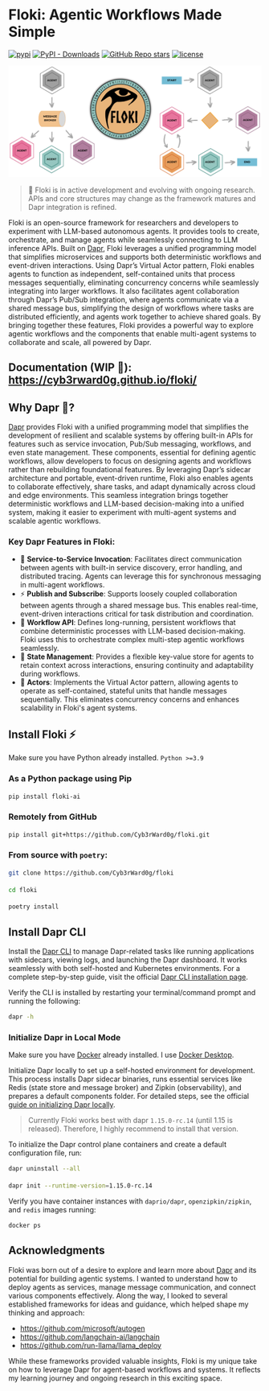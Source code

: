 # Floki: Agentic Workflows Made Simple

[![pypi](https://img.shields.io/pypi/v/floki-ai.svg)](https://pypi.python.org/pypi/floki-ai)
[![PyPI - Downloads](https://img.shields.io/pypi/dm/floki-ai)](https://pypi.org/project/floki-ai/)
[![GitHub Repo stars](https://img.shields.io/github/stars/Cyb3rWard0g/floki)](https://github.com/Cyb3rWard0g/floki)
[![license](https://img.shields.io/github/license/Cyb3rWard0g/floki.svg)](https://github.com/Cyb3rWard0g/floki/blob/main/LICENSE)

![](docs/logo-workflows.png)

> 🚧 Floki is in active development and evolving with ongoing research. APIs and core structures may change as the framework matures and Dapr integration is refined.

Floki is an open-source framework for researchers and developers to experiment with LLM-based autonomous agents. It provides tools to create, orchestrate, and manage agents while seamlessly connecting to LLM inference APIs. Built on [Dapr](https://docs.dapr.io/), Floki leverages a unified programming model that simplifies microservices and supports both deterministic workflows and event-driven interactions. Using Dapr’s Virtual Actor pattern, Floki enables agents to function as independent, self-contained units that process messages sequentially, eliminating concurrency concerns while seamlessly integrating into larger workflows. It also facilitates agent collaboration through Dapr’s Pub/Sub integration, where agents communicate via a shared message bus, simplifying the design of workflows where tasks are distributed efficiently, and agents work together to achieve shared goals. By bringing together these features, Floki provides a powerful way to explore agentic workflows and the components that enable multi-agent systems to collaborate and scale, all powered by Dapr.

## Documentation (WIP 🚧): https://cyb3rward0g.github.io/floki/

## Why Dapr 🎩?

[Dapr](https://docs.dapr.io/) provides Floki with a unified programming model that simplifies the development of resilient and scalable systems by offering built-in APIs for features such as service invocation, Pub/Sub messaging, workflows, and even state management. These components, essential for defining agentic workflows, allow developers to focus on designing agents and workflows rather than rebuilding foundational features. By leveraging Dapr’s sidecar architecture and portable, event-driven runtime, Floki also enables agents to collaborate effectively, share tasks, and adapt dynamically across cloud and edge environments. This seamless integration brings together deterministic workflows and LLM-based decision-making into a unified system, making it easier to experiment with multi-agent systems and scalable agentic workflows.

### Key Dapr Features in Floki:
* 🎯 **Service-to-Service Invocation**: Facilitates direct communication between agents with built-in service discovery, error handling, and distributed tracing. Agents can leverage this for synchronous messaging in multi-agent workflows.
* ⚡️ **Publish and Subscribe**: Supports loosely coupled collaboration between agents through a shared message bus. This enables real-time, event-driven interactions critical for task distribution and coordination.
* 🔄 **Workflow API**: Defines long-running, persistent workflows that combine deterministic processes with LLM-based decision-making. Floki uses this to orchestrate complex multi-step agentic workflows seamlessly.
* 🧠 **State Management**: Provides a flexible key-value store for agents to retain context across interactions, ensuring continuity and adaptability during workflows.
* 🤖 **Actors**: Implements the Virtual Actor pattern, allowing agents to operate as self-contained, stateful units that handle messages sequentially. This eliminates concurrency concerns and enhances scalability in Floki's agent systems.

## Install Floki ⚡️

Make sure you have Python already installed. `Python >=3.9`

### As a Python package using Pip

```bash
pip install floki-ai
```

### Remotely from GitHub

```bash
pip install git+https://github.com/Cyb3rWard0g/floki.git
```

### From source with `poetry`:

```bash
git clone https://github.com/Cyb3rWard0g/floki

cd floki

poetry install
```

## Install Dapr CLI

Install the [Dapr CLI](https://docs.dapr.io/getting-started/install-dapr-cli/) to manage Dapr-related tasks like running applications with sidecars, viewing logs, and launching the Dapr dashboard. It works seamlessly with both self-hosted and Kubernetes environments. For a complete step-by-step guide, visit the official [Dapr CLI installation page](https://docs.dapr.io/getting-started/install-dapr-cli/).

Verify the CLI is installed by restarting your terminal/command prompt and running the following:

```bash
dapr -h
```

### Initialize Dapr in Local Mode

Make sure you have [Docker](https://docs.docker.com/get-started/get-docker/) already installed. I use [Docker Desktop](https://www.docker.com/products/docker-desktop/).

Initialize Dapr locally to set up a self-hosted environment for development. This process installs Dapr sidecar binaries, runs essential services like Redis (state store and message broker) and Zipkin (observability), and prepares a default components folder. For detailed steps, see the official [guide on initializing Dapr locally](https://docs.dapr.io/getting-started/install-dapr-selfhost/).

> Currently Floki works best with dapr `1.15.0-rc.14` (until 1.15 is released). Therefore, I highly recommend to install that version.

To initialize the Dapr control plane containers and create a default configuration file, run:

```bash
dapr uninstall --all

dapr init --runtime-version=1.15.0-rc.14 
```

Verify you have container instances with `daprio/dapr`, `openzipkin/zipkin`, and `redis` images running:

```bash
docker ps
```

## Acknowledgments
Floki was born out of a desire to explore and learn more about [Dapr](https://dapr.io/) and its potential for building agentic systems. I wanted to understand how to deploy agents as services, manage message communication, and connect various components effectively. Along the way, I looked to several established frameworks for ideas and guidance, which helped shape my thinking and approach:

* https://github.com/microsoft/autogen
* https://github.com/langchain-ai/langchain
* https://github.com/run-llama/llama_deploy

While these frameworks provided valuable insights, Floki is my unique take on how to leverage Dapr for agent-based workflows and systems. It reflects my learning journey and ongoing research in this exciting space.
